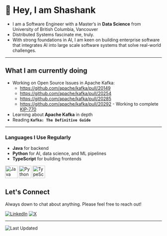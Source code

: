 # 👋 Hey, I am Shashank

- I am a Software Engineer with a Master’s in **Data Science** from University of British Columbia, Vancouver
- Distributed Systems fascinate me, truly.
- With strong foundations in AI, I am keen on building enterprise software that integrates AI into large scale software systems that solve real-world challenges.
  
---

## What I am currently doing

- Working on Open Source Issues in Apache Kafka:
  - https://github.com/apache/kafka/pull/20149
  - https://github.com/apache/kafka/pull/20254
  - https://github.com/apache/kafka/pull/20285
  - https://github.com/apache/kafka/pull/20292 - Working to complete [KIP-770](https://cwiki.apache.org/confluence/pages/viewpage.action?pageId=186878390)
- Learning about **Apache Kafka** in depth
- Reading **`Kafka: The Definitive Guide`**


---

### Languages I Use Regularly

- **Java** for backend 
- **Python** for AI, data science, and ML pipelines  
- **TypeScript** for building frontends

<p align="left">
  <img src="https://cdn.jsdelivr.net/gh/devicons/devicon/icons/java/java-original.svg" alt="Java" width="40" height="40"/>
  <img src="https://cdn.jsdelivr.net/gh/devicons/devicon/icons/python/python-original.svg" alt="Python" width="40" height="40"/>
  <img src="https://cdn.jsdelivr.net/gh/devicons/devicon/icons/typescript/typescript-original.svg" alt="TypeScript" width="40" height="40"/>
</p>



## Let's Connect

Always down to chat about anything. Please feel free to reach out!

[![LinkedIn](https://img.shields.io/badge/LinkedIn-Connect-blue?style=for-the-badge&logo=linkedin)](https://linkedin.com/in/hs-shashank)
[![X](https://img.shields.io/badge/X-Follow-black?style=for-the-badge&logo=x&logoColor=white)](https://x.com/GeekinginJava)

---

![Last Updated](https://img.shields.io/github/last-commit/shashankhs11/shashankhs11?label=Last%20Updated&style=flat-square)
